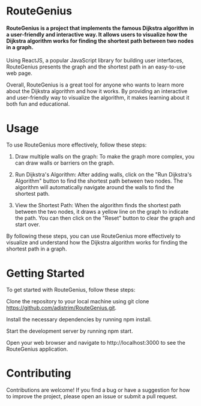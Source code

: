 # RouteGenius

#### RouteGenius is a project that implements the famous Dijkstra algorithm in a user-friendly and interactive way. It allows users to visualize how the Dijkstra algorithm works for finding the shortest path between two nodes in a graph.

Using ReactJS, a popular JavaScript library for building user interfaces, RouteGenius presents the graph and the shortest path in an easy-to-use web page. 

Overall, RouteGenius is a great tool for anyone who wants to learn more about the Dijkstra algorithm and how it works. By providing an interactive and user-friendly way to visualize the algorithm, it makes learning about it both fun and educational.

# Usage

To use RouteGenius more effectively, follow these steps:

1. Draw multiple walls on the graph: To make the graph more complex, you can draw walls or barriers on the graph.

2. Run Dijkstra's Algorithm: After adding walls, click on the "Run Dijkstra's Algorithm" button to find the shortest path between two nodes. The algorithm will automatically navigate around the walls to find the shortest path.

3. View the Shortest Path: When the algorithm finds the shortest path between the two nodes, it draws a yellow line on the graph to indicate the path. You can then click on the "Reset" button to clear the graph and start over.

By following these steps, you can use RouteGenius more effectively to visualize and understand how the Dijkstra algorithm works for finding the shortest path in a graph.

# Getting Started
To get started with RouteGenius, follow these steps:

Clone the repository to your local machine using git clone https://github.com/adistrim/RouteGenius.git.

Install the necessary dependencies by running npm install.

Start the development server by running npm start.

Open your web browser and navigate to http://localhost:3000 to see the RouteGenius application.

# Contributing
Contributions are welcome! If you find a bug or have a suggestion for how to improve the project, please open an issue or submit a pull request.
